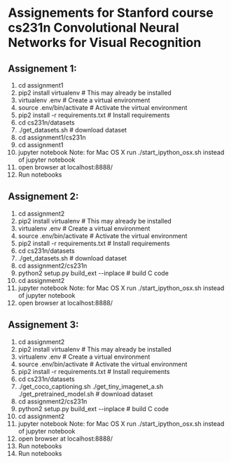 # Assignements for Stanford course cs231n Convolutional Neural Networks for Visual Recognition

## Assignement 1:
 1. cd assignment1
 2. pip2 install virtualenv      	 # This may already be installed
 3. virtualenv .env                  # Create a virtual environment
 4. source .env/bin/activate         # Activate the virtual environment
 5. pip2 install -r requirements.txt # Install requirements
 6. cd cs231n/datasets
 7. ./get_datasets.sh                # download dataset
 8. cd assignment1/cs231n
 9. cd assignment1
 10. jupyter notebook
 Note: for Mac OS X run ./start_ipython_osx.sh instead of jupyter notebook
 11. open browser at localhost:8888/
 12. Run notebooks

## Assignement 2:
 1. cd assignment2
 2. pip2 install virtualenv      	 # This may already be installed
 3. virtualenv .env                  # Create a virtual environment
 4. source .env/bin/activate         # Activate the virtual environment
 5. pip2 install -r requirements.txt # Install requirements
 6. cd cs231n/datasets
 7. ./get_datasets.sh                # download dataset
 8. cd assignment2/cs231n
 9. python2 setup.py build_ext --inplace # build C code
 10. cd assignment2
 11. jupyter notebook
 Note: for Mac OS X run ./start_ipython_osx.sh instead of jupyter notebook
 12. open browser at localhost:8888/

## Assignement 3:
 1. cd assignment2
 2. pip2 install virtualenv      	 # This may already be installed
 3. virtualenv .env                  # Create a virtual environment
 4. source .env/bin/activate         # Activate the virtual environment
 5. pip2 install -r requirements.txt # Install requirements
 6. cd cs231n/datasets
 7. ./get_coco_captioning.sh
	./get_tiny_imagenet_a.sh
	./get_pretrained_model.sh                # download dataset
 8. cd assignment2/cs231n
 9. python2 setup.py build_ext --inplace # build C code
 10. cd assignment2
 11. jupyter notebook
 Note: for Mac OS X run ./start_ipython_osx.sh instead of jupyter notebook
 12. open browser at localhost:8888/
 13. Run notebooks
 13. Run notebooks



